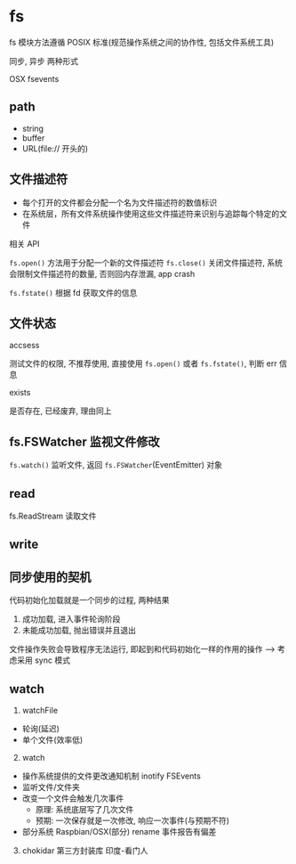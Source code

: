 # fs

fs 模块方法遵循 POSIX 标准(规范操作系统之间的协作性, 包括文件系统工具)

同步, 异步 两种形式

OSX fsevents

## path

- string
- buffer
- URL(file:// 开头的)

## 文件描述符

- 每个打开的文件都会分配一个名为文件描述符的数值标识
- 在系统层，所有文件系统操作使用这些文件描述符来识别与追踪每个特定的文件

相关 API

`fs.open()` 方法用于分配一个新的文件描述符
`fs.close()` 关闭文件描述符, 系统会限制文件描述符的数量, 否则回内存泄漏, app crash

`fs.fstate()` 根据 fd 获取文件的信息

## 文件状态 

accsess

测试文件的权限, 不推荐使用, 直接使用 `fs.open()` 或者 `fs.fstate()`, 判断 err 信息

exists

是否存在, 已经废弃, 理由同上

## fs.FSWatcher 监视文件修改

`fs.watch()` 监听文件, 返回 `fs.FSWatcher`(EventEmitter) 对象

## read 

fs.ReadStream 读取文件

## write

## 同步使用的契机

代码初始化加载就是一个同步的过程, 两种结果

1. 成功加载, 进入事件轮询阶段
2. 未能成功加载, 抛出错误并且退出

文件操作失败会导致程序无法运行, 即起到和代码初始化一样的作用的操作 --> 考虑采用 sync 模式

## watch

1. watchFile 
  - 轮询(延迟)
  - 单个文件(效率低)
2. watch
  - 操作系统提供的文件更改通知机制 inotify FSEvents
  - 监听文件/文件夹
  - 改变一个文件会触发几次事件
    - 原理: 系统底层写了几次文件
    - 预期: 一次保存就是一次修改, 响应一次事件(与预期不符)
  - 部分系统 Raspbian/OSX(部分) rename 事件报告有偏差
3. chokidar 第三方封装库 印度-看门人
